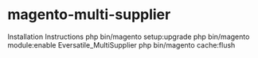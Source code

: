 # magento-multi-supplier

Installation Instructions
php bin/magento setup:upgrade
php bin/magento module:enable Eversatile_MultiSupplier
php bin/magento cache:flush
